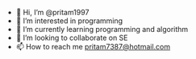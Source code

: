 - 👋 Hi, I’m @pritam1997
- 👀 I’m interested in programming
- 🌱 I’m currently learning programming and algorithm
- 💞️ I’m looking to collaborate on SE
- 📫 How to reach me pritam7387@hotmail.com

<!---
pritam1997/pritam1997 is a ✨ special ✨ repository because its `README.md` (this file) appears on your GitHub profile.
You can click the Preview link to take a look at your changes.
--->
